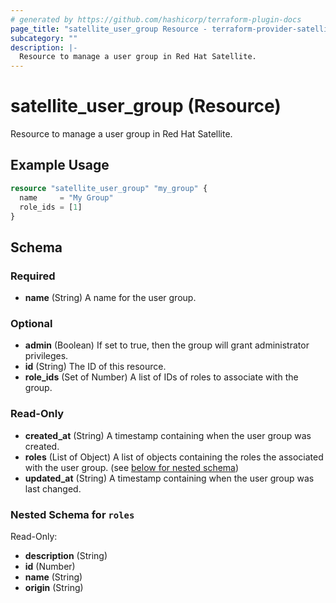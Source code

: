 ```yaml
---
# generated by https://github.com/hashicorp/terraform-plugin-docs
page_title: "satellite_user_group Resource - terraform-provider-satellite"
subcategory: ""
description: |-
  Resource to manage a user group in Red Hat Satellite.
---
```


# satellite_user_group (Resource)

Resource to manage a user group in Red Hat Satellite.

## Example Usage

```terraform
resource "satellite_user_group" "my_group" {
  name     = "My Group"
  role_ids = [1]
}
```

<!-- schema generated by tfplugindocs -->
## Schema

### Required

- **name** (String) A name for the user group.

### Optional

- **admin** (Boolean) If set to true, then the group will grant administrator privileges.
- **id** (String) The ID of this resource.
- **role_ids** (Set of Number) A list of IDs of roles to associate with the group.

### Read-Only

- **created_at** (String) A timestamp containing when the user group was created.
- **roles** (List of Object) A list of objects containing the roles the associated with the user group. (see [below for nested schema](#nestedatt--roles))
- **updated_at** (String) A timestamp containing when the user group was last changed.

<a id="nestedatt--roles"></a>
### Nested Schema for `roles`

Read-Only:

- **description** (String)
- **id** (Number)
- **name** (String)
- **origin** (String)


